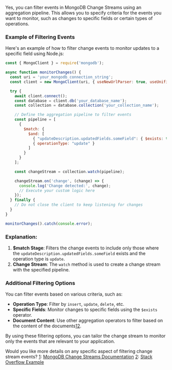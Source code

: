 Yes, you can filter events in MongoDB Change Streams using an aggregation pipeline. This allows you to specify criteria for the events you want to monitor, such as changes to specific fields or certain types of operations.

### Example of Filtering Events

Here's an example of how to filter change events to monitor updates to a specific field using Node.js:

```javascript
const { MongoClient } = require('mongodb');

async function monitorChanges() {
  const uri = 'your_mongodb_connection_string';
  const client = new MongoClient(uri, { useNewUrlParser: true, useUnifiedTopology: true });

  try {
    await client.connect();
    const database = client.db('your_database_name');
    const collection = database.collection('your_collection_name');

    // Define the aggregation pipeline to filter events
    const pipeline = [
      {
        $match: {
          $and: [
            { "updateDescription.updatedFields.someField": { $exists: true } },
            { operationType: "update" }
          ]
        }
      }
    ];

    const changeStream = collection.watch(pipeline);

    changeStream.on('change', (change) => {
      console.log('Change detected:', change);
      // Execute your custom logic here
    });
  } finally {
    // Do not close the client to keep listening for changes
  }
}

monitorChanges().catch(console.error);
```

### Explanation:
1. **$match Stage**: Filters the change events to include only those where the `updateDescription.updatedFields.someField` exists and the operation type is `update`.
2. **Change Stream**: The `watch` method is used to create a change stream with the specified pipeline.

### Additional Filtering Options
You can filter events based on various criteria, such as:
- **Operation Type**: Filter by `insert`, `update`, `delete`, etc.
- **Specific Fields**: Monitor changes to specific fields using the `$exists` operator.
- **Document Content**: Use other aggregation operators to filter based on the content of the documents[1](https://www.mongodb.com/docs/manual/changeStreams/)[2](https://stackoverflow.com/questions/49621939/how-to-watch-for-changes-to-specific-fields-in-mongodb-change-stream).

By using these filtering options, you can tailor the change stream to monitor only the events that are relevant to your application.

Would you like more details on any specific aspect of filtering change stream events?
[1](https://www.mongodb.com/docs/manual/changeStreams/): [MongoDB Change Streams Documentation](https://www.mongodb.com/docs/manual/changeStreams/)
[2](https://stackoverflow.com/questions/49621939/how-to-watch-for-changes-to-specific-fields-in-mongodb-change-stream): [Stack Overflow Example](https://stackoverflow.com/questions/49621939/how-to-watch-for-changes-to-specific-fields-in-mongodb-change-stream)
